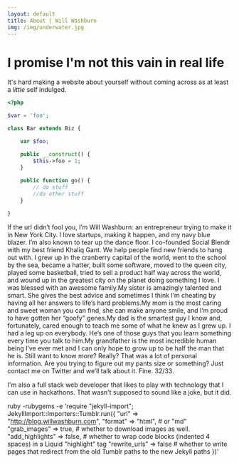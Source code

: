 ```yaml
---
layout: default
title: About | Will Washburn 
img: /img/underwater.jpg
---
```


# I promise I'm not this vain in real life
    
It's hard making a website about yourself without coming across as at least a _little_ self indulged.

```PHP
<?php 

$var = 'foo';

class Bar extends Biz {

    var $foo;

    public __construct() {
        $this->foo = 1;
    }
    
    public function go() {
        // do stuff
        //do other stuff
    }

}
```

If the url didn’t fool you, I’m Will Washburn: an entrepreneur trying to make it in New York City. I love startups, making it happen, and my navy blue blazer. I’m also known to tear up the dance floor.
I co-founded Social Blendr with my best friend Khaliq Gant. We help people find new friends to hang out with.
I grew up in the  cranberry capital of the world, went to the school by the sea, became a hatter, built some software, moved to the queen city, played some basketball, tried to sell a product half way across the world, and wound up in the greatest city on the planet doing something I love.
I was blessed with an awesome family.My sister is amazingly talented and smart. She gives the best advice and sometimes I think I’m cheating by having all her answers to life’s hard problems.My mom is the most caring and sweet woman you can find, she can make anyone smile, and I’m proud to have gotten her “goofy” genes.My dad is the smartest guy I know and, fortunately, cared enough to teach me some of what he knew as I grew up. I had a leg up on everybody. He’s one of those guys that you learn something every time you talk to him.My grandfather is the most incredible human being I’ve ever met and I can only hope to grow up to be half the man that he is.
Still want to know more? Really? That was a lot of personal information. Are you trying to figure out my pants size or something? Just contact me on Twitter and we’ll talk about it.
Fine. 32/33.

I'm also a full stack web developer that likes to play with technology that I can use in hackathons. That wasn't supposed to sound like a joke, but it did.



ruby -rubygems -e 'require "jekyll-import";
    JekyllImport::Importers::Tumblr.run({
      "url"            => "http://blog.willwashburn.com",
      "format"         => "html", # or "md"
      "grab_images"    => true,  # whether to download images as well.
      "add_highlights" => false,  # whether to wrap code blocks (indented 4 spaces) in a Liquid "highlight" tag
      "rewrite_urls"   => false   # whether to write pages that redirect from the old Tumblr paths to the new Jekyll paths
    })'
